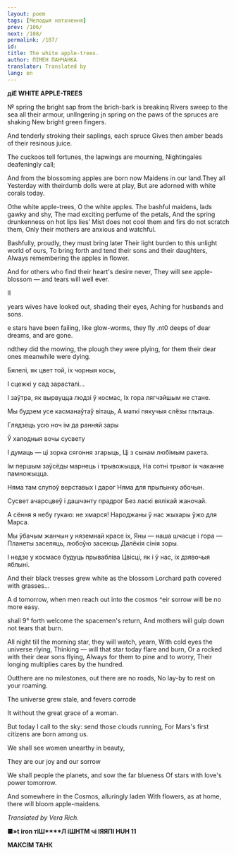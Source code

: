 ```yaml
---
layout: poem
tags: [Мелодыя натхнення]
prev: /106/
next: /108/
permalink: /107/
id: 
title: The white apple-trees.
author: ПІМЕН ПАНЧАНКА
translator: Translated by 
lang: en
---
```



 
**діЕ WHITE APPLE-TREES**

№ spring the bright sap from the brich-bark is breakinq Rivers sweep to the sea all their armour, unllngering jn spring on the paws of the spruces are shaking New bright green fingers.

And tenderly stroking their saplings, each spruce Gives then amber beads of their resinous juice.

The cuckoos tell fortunes, the lapwings are mourning, Nightingales deafeningly call;

And  from the blossoming apples are born now Maidens in our land.They all Yesterday with theirdumb dolls were at play, But are adorned with white corals today.

Othe white apple-trees, O the white apples. The bashful maidens, lads gawky and shy, The mad exciting perfume of the petals, And  the spring drunkenness on hot lips lies’ Mist  does not cool them and firs do not scratch them, Only their mothers are anxious and watchful.

Bashfully, proudly, they must bring later Their light burden to this unlight world of ours, To bring forth and tend their sons and their daughters, Always remembering the apples in flower.

And for others who find their heart's desire never, They  will see apple-blossom — and tears will well ever.

II

years wives have looked out, shading their eyes, Aching for husbands and sons.

e  stars have been failing, like glow-worms, they fly .nt0  deeps of dear dreams, and are gone.

ndthey did the mowing, the plough they were plying, for them their dear ones meanwhile were dying.

Бялелі, як цвет той, іх чорныя косы,

I сцежкі у сад зарасталі...

I заўтра, як вырвуцца людзі ў космас, Іх гора лягчэйшым не стане.

Мы будзем усе касманаўтаў вітаць, А маткі пякучыя слёзы глытаць.

Глядзець усю ноч ім да ранняй зары

Ў халодныя вочы сусвету

I думаць — ці зорка сягоння згарыць, Ці з сынам любімым ракета.

Ім першым заўсёды марнець і трывожыцца, На сотні трывог іх чаканне памножыцца.

Няма там слупоў верставых і дарог Няма для прыпынку абочын.

Сусвет ачарсцвеў і дашчэнту прадрог Без ласкі вялікай жаночай.

А сёння я небу гукаю: не хмарся! Народжаны ў нас жыхары ўжо для Марса.

Мы ўбачым жанчын у няземнай красе іх, Яны — наша шчасце і гора — Планеты заселяць, любоўю засеюць Далёкія сінія зоры.

I недзе у космасе будуць прывабліва Цвісці, як і ў нас, іх дзявочыя яблыні.

And their black tresses grew white as the blossom Lorchard path covered with grasses...

A  d  tomorrow, when men reach out into the cosmos ^eir sorrow will be no more easy.

shall 9° forth welcome the spacemen's return, And mothers will gulp down not tears that burn.

All night till the morning star, they will watch, yearn, With cold eyes the universe rlying, Thinking — will that star today flare and burn, Or a rocked with their dear sons flying, Always for them to pine and to worry, Their longing multiplies cares by the hundred.

Outthere are no milestones, out there are no roads, No  lay-by to rest on your roaming.

The universe grew stale, and fevers corrode

It without the great grace of a woman.

But today I call to the sky: send those clouds running, For Mars's first citizens are born among us.

We shall see women unearthy in beauty,

They are our joy and our sorrow

We shall people the planets, and sow the far blueness Of stars with love's power tomorrow.

And somewhere in the Cosmos, alluringly laden With flowers, as at home, there will bloom apple-maidens.

_Translated by Vera Rich._

■**»t iron тіШ****Л іШНТМ чі ІЯЯПІ HUH 11**

**МАКСІМ  ТАНК**
